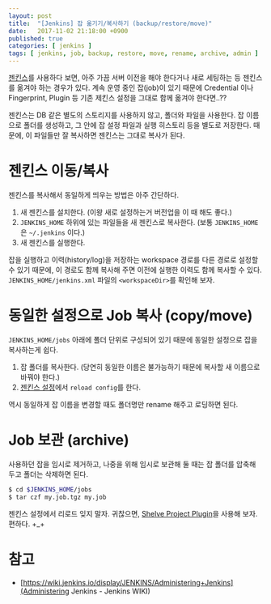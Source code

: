 ```yaml
---
layout: post
title:  "[Jenkins] 잡 옮기기/복사하기 (backup/restore/move)"
date:   2017-11-02 21:18:00 +0900
published: true
categories: [ jenkins ]
tags: [ jenkins, job, backup, restore, move, rename, archive, admin ]
---
```


[젠킨스](https://jenkins.io/)를 사용하다 보면, 아주 가끔 서버 이전을 해야 한다거나 새로 세팅하는 등 젠킨스를 옮겨야 하는 경우가 있다. 계속 운영 중인 잡(job)이 있기 때문에 Credential 이나 Fingerprint, Plugin 등 기존 제킨스 설정을 그대로 함께 옮겨야 한다면..??

젠킨스는 DB 같은 별도의 스토리지를 사용하지 않고, 폴더와 파일을 사용한다. 잡 이름으로 폴더를 생성하고, 그 안에 잡 설정 파일과 실행 히스토리 등을 별도로 저장한다. 때문에, 이 파일들만 잘 복사하면 젠킨스는 그대로 복사가 된다.


# 젠킨스 이동/복사

젠킨스를 복사해서 동일하게 띄우는 방법은 아주 간단하다.

1. 새 젠킨스를 설치한다. (이왕 새로 설정하는거 버전업을 이 때 해도 좋다.)
2. `JENKINS_HOME` 하위에 있는 파일들을 새 젠킨스로 복사한다. (보통 `JENKINS_HOME`은 `~/.jenkins` 이다.)
3. 새 젠킨스를 실행한다.

잡을 실행하고 이력(history/log)을 저장하는 workspace 경로를 다른 경로로 설정할 수 있기 때문에, 이 경로도 함께 복사해 주면 이전에 실행한 이력도 함께 복사할 수 있다. `JENKINS_HOME/jenkins.xml` 파일의 `<workspaceDir>`를 확인해 보자.


# 동일한 설정으로 Job 복사 (copy/move)

`JENKINS_HOME/jobs` 아래에 폴더 단위로 구성되어 있기 때문에 동일한 설정으로 잡을 복사하는게 쉽다.

1. 잡 폴더를 복사한다. (당연히 동일한 이름은 불가능하기 때문에 복사할 새 이름으로 바꿔야 한다.)
2. [젠킨스 설정]()에서 `reload config`를 한다.

역시 동일하게 잡 이름을 변경할 때도 폴더명만 rename 해주고 로딩하면 된다.


# Job 보관 (archive)

사용하던 잡을 임시로 제거하고, 나중을 위해 임시로 보관해 둘 때는 잡 폴더를 압축해 두고 폴더는 삭제하면 된다.

```bash
$ cd $JENKINS_HOME/jobs
$ tar czf my.job.tgz my.job
```

젠킨스 설정에서 리로드 잊지 말자. 귀찮으면, [Shelve Project Plugin](https://wiki.jenkins.io/display/JENKINS/Shelve+Project+Plugin)을 사용해 보자. 편하다. +_+


# 참고

- [https://wiki.jenkins.io/display/JENKINS/Administering+Jenkins](Administering Jenkins - Jenkins WIKI)

